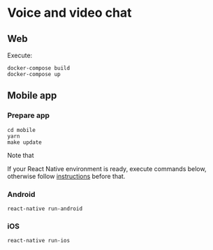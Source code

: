 # Voice and video chat

## Web

Execute:

```
docker-compose build
docker-compose up
```

## Mobile app

### Prepare app

```
cd mobile
yarn
make update
```

Note that

If your React Native environment is ready, execute commands below, otherwise follow
[instructions](https://facebook.github.io/react-native/docs/getting-started.html)
before that.

### Android
```
react-native run-android
```

### iOS
```
react-native run-ios
```
